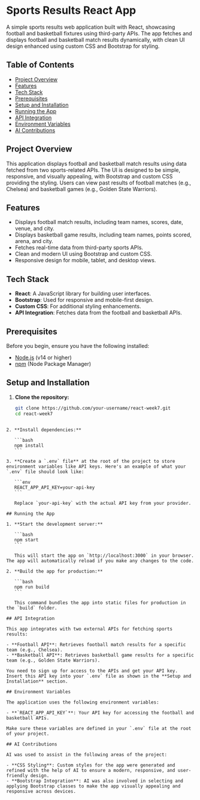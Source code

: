 # Sports Results React App

A simple sports results web application built with React, showcasing football and basketball fixtures using third-party APIs. The app fetches and displays football and basketball match results dynamically, with clean UI design enhanced using custom CSS and Bootstrap for styling.

## Table of Contents

- [Project Overview](#project-overview)
- [Features](#features)
- [Tech Stack](#tech-stack)
- [Prerequisites](#prerequisites)
- [Setup and Installation](#setup-and-installation)
- [Running the App](#running-the-app)
- [API Integration](#api-integration)
- [Environment Variables](#environment-variables)
- [AI Contributions](#ai-contributions)

## Project Overview

This application displays football and basketball match results using data fetched from two sports-related APIs. The UI is designed to be simple, responsive, and visually appealing, with Bootstrap and custom CSS providing the styling. Users can view past results of football matches (e.g., Chelsea) and basketball games (e.g., Golden State Warriors).

## Features

- Displays football match results, including team names, scores, date, venue, and city.
- Displays basketball game results, including team names, points scored, arena, and city.
- Fetches real-time data from third-party sports APIs.
- Clean and modern UI using Bootstrap and custom CSS.
- Responsive design for mobile, tablet, and desktop views.

## Tech Stack

- **React**: A JavaScript library for building user interfaces.
- **Bootstrap**: Used for responsive and mobile-first design.
- **Custom CSS**: For additional styling enhancements.
- **API Integration**: Fetches data from the football and basketball APIs.

## Prerequisites

Before you begin, ensure you have the following installed:

- [Node.js](https://nodejs.org/) (v14 or higher)
- [npm](https://www.npmjs.com/) (Node Package Manager)

## Setup and Installation

1. **Clone the repository:**

   ```bash
   git clone https://github.com/your-username/react-week7.git
   cd react-week7
   ```

````

2. **Install dependencies:**

   ```bash
   npm install
   ```

3. **Create a `.env` file** at the root of the project to store environment variables like API keys. Here's an example of what your `.env` file should look like:

   ```env
   REACT_APP_API_KEY=your-api-key
   ```

   Replace `your-api-key` with the actual API key from your provider.

## Running the App

1. **Start the development server:**

   ```bash
   npm start
   ```

   This will start the app on `http://localhost:3000` in your browser. The app will automatically reload if you make any changes to the code.

2. **Build the app for production:**

   ```bash
   npm run build
   ```

   This command bundles the app into static files for production in the `build` folder.

## API Integration

This app integrates with two external APIs for fetching sports results:

- **Football API**: Retrieves football match results for a specific team (e.g., Chelsea).
- **Basketball API**: Retrieves basketball game results for a specific team (e.g., Golden State Warriors).

You need to sign up for access to the APIs and get your API key. Insert this API key into your `.env` file as shown in the **Setup and Installation** section.

## Environment Variables

The application uses the following environment variables:

- **`REACT_APP_API_KEY`**: Your API key for accessing the football and basketball APIs.

Make sure these variables are defined in your `.env` file at the root of your project.

## AI Contributions

AI was used to assist in the following areas of the project:

- **CSS Styling**: Custom styles for the app were generated and refined with the help of AI to ensure a modern, responsive, and user-friendly design.
- **Bootstrap Integration**: AI was also involved in selecting and applying Bootstrap classes to make the app visually appealing and responsive across devices.
````
